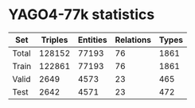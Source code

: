 # YAGO4-77k statistics
| Set   | Triples | Entities | Relations | Types |
|-------|---------|----------|-----------|-------|
| Total | 128152  | 77193    | 76        | 1861  |
| Train | 122861  | 77193    | 76        | 1861  |
| Valid | 2649    | 4573     | 23        | 465   |
| Test  | 2642    | 4571     | 23        | 472   |
